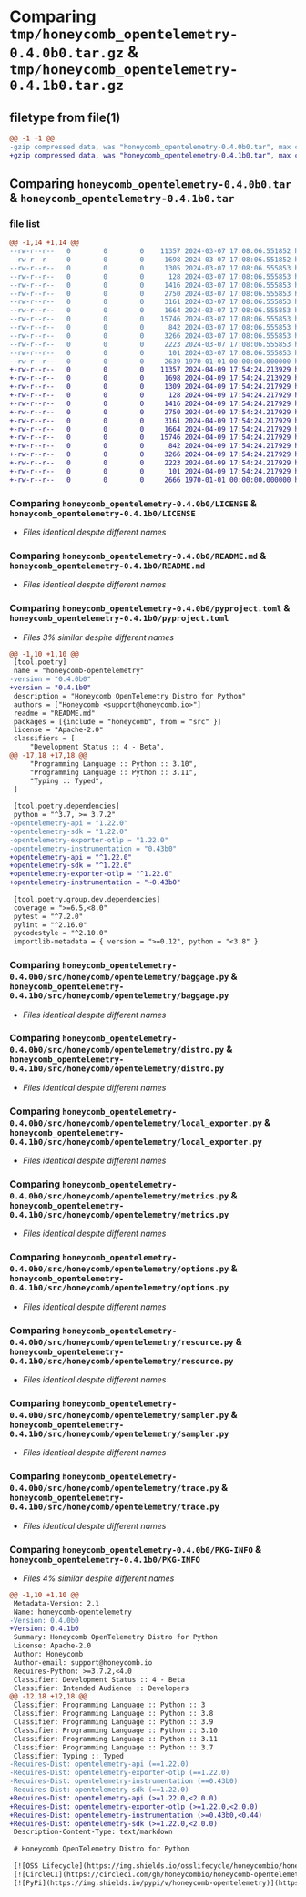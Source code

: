 # Comparing `tmp/honeycomb_opentelemetry-0.4.0b0.tar.gz` & `tmp/honeycomb_opentelemetry-0.4.1b0.tar.gz`

## filetype from file(1)

```diff
@@ -1 +1 @@
-gzip compressed data, was "honeycomb_opentelemetry-0.4.0b0.tar", max compression
+gzip compressed data, was "honeycomb_opentelemetry-0.4.1b0.tar", max compression
```

## Comparing `honeycomb_opentelemetry-0.4.0b0.tar` & `honeycomb_opentelemetry-0.4.1b0.tar`

### file list

```diff
@@ -1,14 +1,14 @@
--rw-r--r--   0        0        0    11357 2024-03-07 17:08:06.551852 honeycomb_opentelemetry-0.4.0b0/LICENSE
--rw-r--r--   0        0        0     1698 2024-03-07 17:08:06.551852 honeycomb_opentelemetry-0.4.0b0/README.md
--rw-r--r--   0        0        0     1305 2024-03-07 17:08:06.555853 honeycomb_opentelemetry-0.4.0b0/pyproject.toml
--rw-r--r--   0        0        0      128 2024-03-07 17:08:06.555853 honeycomb_opentelemetry-0.4.0b0/src/honeycomb/opentelemetry/__init__.py
--rw-r--r--   0        0        0     1416 2024-03-07 17:08:06.555853 honeycomb_opentelemetry-0.4.0b0/src/honeycomb/opentelemetry/baggage.py
--rw-r--r--   0        0        0     2750 2024-03-07 17:08:06.555853 honeycomb_opentelemetry-0.4.0b0/src/honeycomb/opentelemetry/distro.py
--rw-r--r--   0        0        0     3161 2024-03-07 17:08:06.555853 honeycomb_opentelemetry-0.4.0b0/src/honeycomb/opentelemetry/local_exporter.py
--rw-r--r--   0        0        0     1664 2024-03-07 17:08:06.555853 honeycomb_opentelemetry-0.4.0b0/src/honeycomb/opentelemetry/metrics.py
--rw-r--r--   0        0        0    15746 2024-03-07 17:08:06.555853 honeycomb_opentelemetry-0.4.0b0/src/honeycomb/opentelemetry/options.py
--rw-r--r--   0        0        0      842 2024-03-07 17:08:06.555853 honeycomb_opentelemetry-0.4.0b0/src/honeycomb/opentelemetry/resource.py
--rw-r--r--   0        0        0     3266 2024-03-07 17:08:06.555853 honeycomb_opentelemetry-0.4.0b0/src/honeycomb/opentelemetry/sampler.py
--rw-r--r--   0        0        0     2223 2024-03-07 17:08:06.555853 honeycomb_opentelemetry-0.4.0b0/src/honeycomb/opentelemetry/trace.py
--rw-r--r--   0        0        0      101 2024-03-07 17:08:06.555853 honeycomb_opentelemetry-0.4.0b0/src/honeycomb/opentelemetry/version.py
--rw-r--r--   0        0        0     2639 1970-01-01 00:00:00.000000 honeycomb_opentelemetry-0.4.0b0/PKG-INFO
+-rw-r--r--   0        0        0    11357 2024-04-09 17:54:24.213929 honeycomb_opentelemetry-0.4.1b0/LICENSE
+-rw-r--r--   0        0        0     1698 2024-04-09 17:54:24.213929 honeycomb_opentelemetry-0.4.1b0/README.md
+-rw-r--r--   0        0        0     1309 2024-04-09 17:54:24.217929 honeycomb_opentelemetry-0.4.1b0/pyproject.toml
+-rw-r--r--   0        0        0      128 2024-04-09 17:54:24.217929 honeycomb_opentelemetry-0.4.1b0/src/honeycomb/opentelemetry/__init__.py
+-rw-r--r--   0        0        0     1416 2024-04-09 17:54:24.217929 honeycomb_opentelemetry-0.4.1b0/src/honeycomb/opentelemetry/baggage.py
+-rw-r--r--   0        0        0     2750 2024-04-09 17:54:24.217929 honeycomb_opentelemetry-0.4.1b0/src/honeycomb/opentelemetry/distro.py
+-rw-r--r--   0        0        0     3161 2024-04-09 17:54:24.217929 honeycomb_opentelemetry-0.4.1b0/src/honeycomb/opentelemetry/local_exporter.py
+-rw-r--r--   0        0        0     1664 2024-04-09 17:54:24.217929 honeycomb_opentelemetry-0.4.1b0/src/honeycomb/opentelemetry/metrics.py
+-rw-r--r--   0        0        0    15746 2024-04-09 17:54:24.217929 honeycomb_opentelemetry-0.4.1b0/src/honeycomb/opentelemetry/options.py
+-rw-r--r--   0        0        0      842 2024-04-09 17:54:24.217929 honeycomb_opentelemetry-0.4.1b0/src/honeycomb/opentelemetry/resource.py
+-rw-r--r--   0        0        0     3266 2024-04-09 17:54:24.217929 honeycomb_opentelemetry-0.4.1b0/src/honeycomb/opentelemetry/sampler.py
+-rw-r--r--   0        0        0     2223 2024-04-09 17:54:24.217929 honeycomb_opentelemetry-0.4.1b0/src/honeycomb/opentelemetry/trace.py
+-rw-r--r--   0        0        0      101 2024-04-09 17:54:24.217929 honeycomb_opentelemetry-0.4.1b0/src/honeycomb/opentelemetry/version.py
+-rw-r--r--   0        0        0     2666 1970-01-01 00:00:00.000000 honeycomb_opentelemetry-0.4.1b0/PKG-INFO
```

### Comparing `honeycomb_opentelemetry-0.4.0b0/LICENSE` & `honeycomb_opentelemetry-0.4.1b0/LICENSE`

 * *Files identical despite different names*

### Comparing `honeycomb_opentelemetry-0.4.0b0/README.md` & `honeycomb_opentelemetry-0.4.1b0/README.md`

 * *Files identical despite different names*

### Comparing `honeycomb_opentelemetry-0.4.0b0/pyproject.toml` & `honeycomb_opentelemetry-0.4.1b0/pyproject.toml`

 * *Files 3% similar despite different names*

```diff
@@ -1,10 +1,10 @@
 [tool.poetry]
 name = "honeycomb-opentelemetry"
-version = "0.4.0b0"
+version = "0.4.1b0"
 description = "Honeycomb OpenTelemetry Distro for Python"
 authors = ["Honeycomb <support@honeycomb.io>"]
 readme = "README.md"
 packages = [{include = "honeycomb", from = "src" }]
 license = "Apache-2.0"
 classifiers = [
     "Development Status :: 4 - Beta",
@@ -17,18 +17,18 @@
     "Programming Language :: Python :: 3.10",
     "Programming Language :: Python :: 3.11",
     "Typing :: Typed",
 ]
 
 [tool.poetry.dependencies]
 python = "^3.7, >= 3.7.2"
-opentelemetry-api = "1.22.0"
-opentelemetry-sdk = "1.22.0"
-opentelemetry-exporter-otlp = "1.22.0"
-opentelemetry-instrumentation = "0.43b0"
+opentelemetry-api = "^1.22.0"
+opentelemetry-sdk = "^1.22.0"
+opentelemetry-exporter-otlp = "^1.22.0"
+opentelemetry-instrumentation = "~0.43b0"
 
 [tool.poetry.group.dev.dependencies]
 coverage = ">=6.5,<8.0"
 pytest = "^7.2.0"
 pylint = "^2.16.0"
 pycodestyle = "^2.10.0"
 importlib-metadata = { version = ">=0.12", python = "<3.8" }
```

### Comparing `honeycomb_opentelemetry-0.4.0b0/src/honeycomb/opentelemetry/baggage.py` & `honeycomb_opentelemetry-0.4.1b0/src/honeycomb/opentelemetry/baggage.py`

 * *Files identical despite different names*

### Comparing `honeycomb_opentelemetry-0.4.0b0/src/honeycomb/opentelemetry/distro.py` & `honeycomb_opentelemetry-0.4.1b0/src/honeycomb/opentelemetry/distro.py`

 * *Files identical despite different names*

### Comparing `honeycomb_opentelemetry-0.4.0b0/src/honeycomb/opentelemetry/local_exporter.py` & `honeycomb_opentelemetry-0.4.1b0/src/honeycomb/opentelemetry/local_exporter.py`

 * *Files identical despite different names*

### Comparing `honeycomb_opentelemetry-0.4.0b0/src/honeycomb/opentelemetry/metrics.py` & `honeycomb_opentelemetry-0.4.1b0/src/honeycomb/opentelemetry/metrics.py`

 * *Files identical despite different names*

### Comparing `honeycomb_opentelemetry-0.4.0b0/src/honeycomb/opentelemetry/options.py` & `honeycomb_opentelemetry-0.4.1b0/src/honeycomb/opentelemetry/options.py`

 * *Files identical despite different names*

### Comparing `honeycomb_opentelemetry-0.4.0b0/src/honeycomb/opentelemetry/resource.py` & `honeycomb_opentelemetry-0.4.1b0/src/honeycomb/opentelemetry/resource.py`

 * *Files identical despite different names*

### Comparing `honeycomb_opentelemetry-0.4.0b0/src/honeycomb/opentelemetry/sampler.py` & `honeycomb_opentelemetry-0.4.1b0/src/honeycomb/opentelemetry/sampler.py`

 * *Files identical despite different names*

### Comparing `honeycomb_opentelemetry-0.4.0b0/src/honeycomb/opentelemetry/trace.py` & `honeycomb_opentelemetry-0.4.1b0/src/honeycomb/opentelemetry/trace.py`

 * *Files identical despite different names*

### Comparing `honeycomb_opentelemetry-0.4.0b0/PKG-INFO` & `honeycomb_opentelemetry-0.4.1b0/PKG-INFO`

 * *Files 4% similar despite different names*

```diff
@@ -1,10 +1,10 @@
 Metadata-Version: 2.1
 Name: honeycomb-opentelemetry
-Version: 0.4.0b0
+Version: 0.4.1b0
 Summary: Honeycomb OpenTelemetry Distro for Python
 License: Apache-2.0
 Author: Honeycomb
 Author-email: support@honeycomb.io
 Requires-Python: >=3.7.2,<4.0
 Classifier: Development Status :: 4 - Beta
 Classifier: Intended Audience :: Developers
@@ -12,18 +12,18 @@
 Classifier: Programming Language :: Python :: 3
 Classifier: Programming Language :: Python :: 3.8
 Classifier: Programming Language :: Python :: 3.9
 Classifier: Programming Language :: Python :: 3.10
 Classifier: Programming Language :: Python :: 3.11
 Classifier: Programming Language :: Python :: 3.7
 Classifier: Typing :: Typed
-Requires-Dist: opentelemetry-api (==1.22.0)
-Requires-Dist: opentelemetry-exporter-otlp (==1.22.0)
-Requires-Dist: opentelemetry-instrumentation (==0.43b0)
-Requires-Dist: opentelemetry-sdk (==1.22.0)
+Requires-Dist: opentelemetry-api (>=1.22.0,<2.0.0)
+Requires-Dist: opentelemetry-exporter-otlp (>=1.22.0,<2.0.0)
+Requires-Dist: opentelemetry-instrumentation (>=0.43b0,<0.44)
+Requires-Dist: opentelemetry-sdk (>=1.22.0,<2.0.0)
 Description-Content-Type: text/markdown
 
 # Honeycomb OpenTelemetry Distro for Python
 
 [![OSS Lifecycle](https://img.shields.io/osslifecycle/honeycombio/honeycomb-opentelemetry-python)](https://github.com/honeycombio/home/blob/main/honeycomb-oss-lifecycle-and-practices.md)
 [![CircleCI](https://circleci.com/gh/honeycombio/honeycomb-opentelemetry-python.svg?style=shield)](https://circleci.com/gh/honeycombio/honeycomb-opentelemetry-python)
 [![PyPi](https://img.shields.io/pypi/v/honeycomb-opentelemetry)](https://pypi.org/project/honeycomb-opentelemetry/)
```


